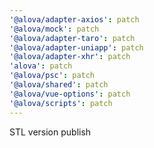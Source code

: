 ```yaml
---
'@alova/adapter-axios': patch
'@alova/mock': patch
'@alova/adapter-taro': patch
'@alova/adapter-uniapp': patch
'@alova/adapter-xhr': patch
'alova': patch
'@alova/psc': patch
'@alova/shared': patch
'@alova/vue-options': patch
'@alova/scripts': patch
---
```


STL version publish
